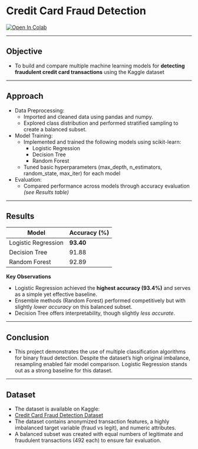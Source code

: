 # Credit Card Fraud Detection

[![Open In Colab](https://colab.research.google.com/assets/colab-badge.svg)]([Credit_card_fraud_detection.ipynb])

---
## Objective
- To build and compare multiple machine learning models for **detecting fraudulent credit card transactions** using the Kaggle dataset

---
## Approach
- Data Preprocessing:
  - Imported and cleaned data using pandas and numpy.
  - Explored class distribution and performed stratified sampling to create a balanced subset.
- Model Training:
  - Implemented and trained the following models using scikit-learn:
    - Logistic Regression
    - Decision Tree
    - Random Forest
  - Tuned basic hyperparameters (max_depth, n_estimators, random_state, max_iter) for each model
- Evaluation:
  - Compared performance across models through accuracy evaluation *(see Results table)*
  
---
## Results
| Model               | Accuracy (%) |
| ------------------- | ------------ |
| Logistic Regression | **93.40**    |
| Decision Tree       | 91.88        |
| Random Forest       | 92.89        |

**Key Observations**
- Logistic Regression achieved the **highest accuracy (93.4%)** and serves as a simple yet effective baseline.
- Ensemble methods (Random Forest) performed competitively but with slightly *lower accuracy* on this balanced subset.
- Decision Tree offers interpretability, though slightly *less accurate*.

---
## Conclusion
- This project demonstrates the use of multiple classification algorithms for binary fraud detection. Despite the dataset’s high original imbalance, resampling enabled fair model comparison. Logistic Regression stands out as a strong baseline for this dataset.
---
## Dataset
- The dataset is available on Kaggle:
- [Credit Card Fraud Detection Dataset](https://www.kaggle.com/datasets/mlg-ulb/creditcardfraud)
- The dataset contains anonymized transaction features, a highly imbalanced target variable (fraud vs legit), and numeric attributes.
- A balanced subset was created with equal numbers of legitimate and fraudulent transactions (492 each) to ensure fair evaluation.
